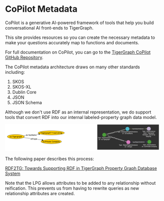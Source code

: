 # CoPilot Metadata

CoPilot is a generative AI-powered framework of tools that help
you build conversational AI front-ends to TigerGraph.

This site provides resources so you can create the necessary
metadata to make your questions accurately map to functions
and documents.

For full documentation on CoPilot, you can go to
 the [TigerGraph CoPilot GitHub Repository](https://github.com/tigergraph/copilot).

 The CoPilot metadata architecture draws on many other standards including:

 1. SKOS
 2. SKOS-XL
 3. Dublin Core
 4. JSON
 5. JSON Schema

 Although we don't use RDF as an internal representation, we do
 support tools that convert RDF into our internal labeled-property graph
 data model.  
 
 ![](./img/triple-to-lpg.png)
 
 The following paper describes this process:

 [RDF2TG: Towards Supporting RDF in TigerGraph
Property Graph Database System](https://ceur-ws.org/Vol-3254/paper400.pdf)

Note that the LPG allows attributes to be added to any relationship without reification.
This prevents us from having to rewrite queries as new relationship attributes are created.